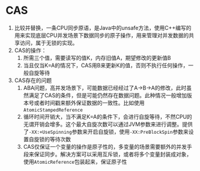 # CAS 
1. 比较并替换，一条CPU同步原语，是Java中的unsafe方法，使用C++编写的用来实现底层CPU并发场景下数据同步的原子操作，用来管理对并发数据的共享访问，属于无锁的实现。
2. CAS的操作：
	1. 所需三个值，需要读写的值K，内存旧值A，期望修改的更新值B
	2. 当且仅当K=A的情况下，CAS用B来更新K的值，否则不执行任何操作，一般自旋等待
3. CAS存在的问题
	1. ABA问题，高并发场景下，可能数据已经经过了A->B->A的修改，此时虽然满足了CAS的条件，但是可能仍然存在数据问题。此种情况一般增加版本号或者时间戳来额外保证数据的一致性。比如使用 `AtomicStampedReference`
	2. 循环时间开销大，当不满足K=A的条件下，会进行自旋等待，不然CPU的无谓开销会增多。这个最大自旋次数可以通过JVM参数来进行调整。提供了`-XX:+UseSpinning`参数来开启自旋锁，使用`-XX:PreBlockSpin`参数来设置自旋锁的等待次数
	3. CAS仅保证一个变量的操作是原子性的，多变量的场景需要额外的并发手段来保证同步。解决方案可以采用互斥锁，或者将多个变量封装成对象，使用`AtomicReference`包装起来，保证原子性
	
